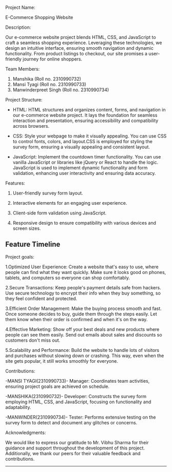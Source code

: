 Project Name:

E-Commerce Shopping Website

Description:

Our e-commerce website project blends HTML, CSS, and JavaScript to craft a seamless shopping experience. Leveraging these technologies, we design an intuitive interface, ensuring smooth navigation and dynamic functionality. From product listings to checkout, our site promises a user-friendly journey for online shoppers.

Team Members:

1. Manshika    (Roll no. 2310990732)
2. Mansi Tyagi (Roll no. 2310990733)
3. Manwinderpreet Singh   (Roll no. 2310990734)

Project Structure:

- HTML:
HTML structures and organizes content, forms, and navigation in our e-commerce website project. It lays the foundation for seamless interaction and presentation, ensuring accessibility and compatibility across browsers.

- CSS:
Style your webpage to make it visually appealing. You can use CSS to control fonts, colors, and layout.CSS is employed for styling the survey form, ensuring a visually appealing and consistent layout.

- JavaScript:
Implement the countdown timer functionality. You can use vanilla JavaScript or libraries like jQuery or React to handle the logic. JavaScript is used to implement dynamic functionality and form validation, enhancing user interactivity and ensuring data accuracy.

Features:

1. User-friendly survey form layout.

2. Interactive elements for an engaging user experience.

3. Client-side form validation using JavaScript.

4. Responsive design to ensure compatibility with various devices and screen sizes.

## Feature Timeline



Project goals:

1.Optimized User Experience:
Create a website that's easy to use, where people can find what they want quickly. Make sure it looks good on phones, tablets, and computers so everyone can shop comfortably.

2.Secure Transactions:
Keep people's payment details safe from hackers. Use secure technology to encrypt their info when they buy something, so they feel confident and protected.

3.Efficient Order Management:
Make the buying process smooth and fast. Once someone decides to buy, guide them through the steps easily. Let them know when their order is confirmed and when it's on the way.

4.Effective Marketing:
Show off your best deals and new products where people can see them easily. Send out emails about sales and discounts so customers don't miss out.

5.Scalability and Performance:
Build the website to handle lots of visitors and purchases without slowing down or crashing. This way, even when the site gets popular, it still works smoothly for everyone.

Contributions:

-MANSI TYAGI(2310990733)- Manager: Coordinates team activities, ensuring project goals are achieved on schedule.

-MANSHIKA(2310990732)- Developer: Constructs the survey form employing HTML, CSS, and JavaScript, focusing on functionality and adaptability.

-MANWINDER(2310990734)- Tester: Performs extensive testing on the survey form to detect and document any glitches or concerns.

Acknowledgments:

We would like to express our gratitude to Mr. Vibhu Sharma for their guidance and support throughout the development of this project. Additionally, we thank our peers for their valuable feedback and contributions.

---------------------------------------------------------------------------------
